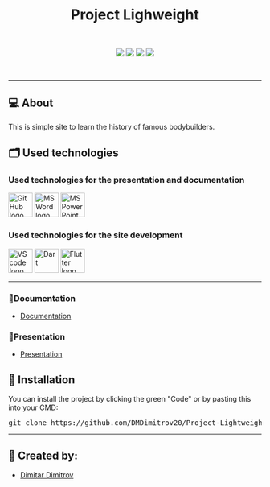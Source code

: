 # <center> Project Lighweight

<br>

<p align = "center">
<img src = "https://img.shields.io/github/license/DMDimitrov20/Project-Lightweight?style=for-the-badge">
    <img src = "https://img.shields.io/github/last-commit/DMDimitrov20/Project-Lightweight?color=%23334FFF&style=for-the-badge">
    <img src = "https://img.shields.io/github/contributors/DMDimitrov20/Project-Lightweight?color=%23A0FF33&style=for-the-badge">
    <img src = "https://img.shields.io/github/repo-size/DMDimitrov20/Project-Lightweight?style=for-the-badge">

<br><hr></p>

## 💻 About
<p>This is simple site to learn the history of famous bodybuilders.</p>

## 🗂️ Used technologies
### Used technologies for the presentation and documentation 
<p align="left">
   <img src="https://img.icons8.com/nolan/344/github.png" alt="GitHub logo" width=48px >
    <img src="https://img.icons8.com/color/344/ms-word.png" alt="MS Word logo" width=48px >
    <img src="https://img.icons8.com/color/344/ms-powerpoint.png" alt="MS PowerPoint logo" width=48px >
</p>

### Used technologies for the site development 
<p align="left">
    <img src="https://img.icons8.com/color/344/visual-studio-code-2019.png" alt="VS code logo" width=48px>
    <img src ="https://cdn.discordapp.com/attachments/910436668165746750/1125460879689920542/png-transparent-dart-logo-programming-language-computer-programming-android-text-logo-computer-programming-thumbnail.png" alt = "Dart" width = 48px/>
    <img src = "https://cdn.discordapp.com/attachments/910436668165746750/1125461559406248056/png-transparent-flutter-logo-flutter-software-logo-social-media-logo-logo-technology-logo-3d-icon-thumbnail.png" alt = "Flutter logo" width = 48px/>
</p>

<hr>

### 📃Documentation
 - <a href = "https://codingburgas-my.sharepoint.com/:p:/g/personal/dmdimitrov20_codingburgas_bg/EQiOg9vcX-pJuddRZGrXkvEBlR3-lCEI6XisWOnNYIRYhg?e=Qv15jW">Documentation</a><br>
 
 ### 📃Presentation
 
 - <a href = "https://codingburgas-my.sharepoint.com/:p:/g/personal/dmdimitrov20_codingburgas_bg/EQiOg9vcX-pJuddRZGrXkvEBlR3-lCEI6XisWOnNYIRYhg?e=Qv15jW">Presentation</a>
 
## 💾 Installation

<p>You can install the project by clicking the green "Code" or by pasting this into your CMD:
<pre>git clone https://github.com/DMDimitrov20/Project-Lightweight.git</pre></p><hr>

## 🧒 Created by:

- <a href = "https://github.com/DMDimitrov20"> Dimitar Dimitrov </a>